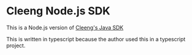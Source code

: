 # Cleeng Node.js SDK

This is a Node.js version of [Cleeng's Java SDK](https://github.com/Cleeng/cleeng-java-sdk/)

This is written in typescript because the author used this in a typescript project.